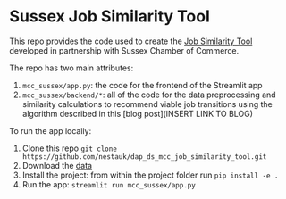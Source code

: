 # Sussex Job Similarity Tool

This repo provides the code used to create the [Job Similarity Tool](https://sussex-career-transitions.dap-tools.uk) developed in partnership with Sussex Chamber of Commerce.

The repo has two main attributes:

  1. `mcc_sussex/app.py`: the code for the frontend of the Streamlit app
  2. `mcc_sussex/backend/*`: all of the code for the data preprocessing and similarity calculations to recommend viable job transitions using the algorithm described in this [blog post](INSERT LINK TO BLOG)


To run the app locally:
1. Clone this repo `git clone https://github.com/nestauk/dap_ds_mcc_job_similarity_tool.git`
2. Download the [data]()
3. Install the project: from within the project folder run `pip install -e .`
4. Run the app: `streamlit run mcc_sussex/app.py`
